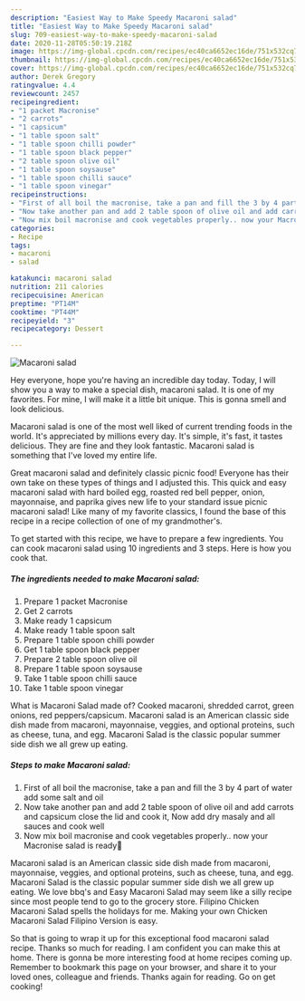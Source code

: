 ```yaml
---
description: "Easiest Way to Make Speedy Macaroni salad"
title: "Easiest Way to Make Speedy Macaroni salad"
slug: 709-easiest-way-to-make-speedy-macaroni-salad
date: 2020-11-28T05:50:19.218Z
image: https://img-global.cpcdn.com/recipes/ec40ca6652ec16de/751x532cq70/macaroni-salad-recipe-main-photo.jpg
thumbnail: https://img-global.cpcdn.com/recipes/ec40ca6652ec16de/751x532cq70/macaroni-salad-recipe-main-photo.jpg
cover: https://img-global.cpcdn.com/recipes/ec40ca6652ec16de/751x532cq70/macaroni-salad-recipe-main-photo.jpg
author: Derek Gregory
ratingvalue: 4.4
reviewcount: 2457
recipeingredient:
- "1 packet Macronise"
- "2 carrots"
- "1 capsicum"
- "1 table spoon salt"
- "1 table spoon chilli powder"
- "1 table spoon black pepper"
- "2 table spoon olive oil"
- "1 table spoon soysause"
- "1 table spoon chilli sauce"
- "1 table spoon vinegar"
recipeinstructions:
- "First of all boil the macronise, take a pan and fill the 3 by 4 part of water add some salt and oil"
- "Now take another pan and add 2 table spoon of olive oil and add carrots and capsicum close the lid and cook it, Now add dry masaly and all sauces and cook well"
- "Now mix boil macronise and cook vegetables properly.. now your Macronise salad is ready🥗"
categories:
- Recipe
tags:
- macaroni
- salad

katakunci: macaroni salad 
nutrition: 211 calories
recipecuisine: American
preptime: "PT14M"
cooktime: "PT44M"
recipeyield: "3"
recipecategory: Dessert

---
```



![Macaroni salad](https://img-global.cpcdn.com/recipes/ec40ca6652ec16de/751x532cq70/macaroni-salad-recipe-main-photo.jpg)

Hey everyone, hope you're having an incredible day today. Today, I will show you a way to make a special dish, macaroni salad. It is one of my favorites. For mine, I will make it a little bit unique. This is gonna smell and look delicious.

Macaroni salad is one of the most well liked of current trending foods in the world. It's appreciated by millions every day. It's simple, it's fast, it tastes delicious. They are fine and they look fantastic. Macaroni salad is something that I've loved my entire life.

Great macaroni salad and definitely classic picnic food! Everyone has their own take on these types of things and I adjusted this. This quick and easy macaroni salad with hard boiled egg, roasted red bell pepper, onion, mayonnaise, and paprika gives new life to your standard issue picnic macaroni salad! Like many of my favorite classics, I found the base of this recipe in a recipe collection of one of my grandmother&#39;s.


To get started with this recipe, we have to prepare a few ingredients. You can cook macaroni salad using 10 ingredients and 3 steps. Here is how you cook that.

<!--inarticleads1-->

##### The ingredients needed to make Macaroni salad:

1. Prepare 1 packet Macronise
1. Get 2 carrots
1. Make ready 1 capsicum
1. Make ready 1 table spoon salt
1. Prepare 1 table spoon chilli powder
1. Get 1 table spoon black pepper
1. Prepare 2 table spoon olive oil
1. Prepare 1 table spoon soysause
1. Take 1 table spoon chilli sauce
1. Take 1 table spoon vinegar


What is Macaroni Salad made of? Cooked macaroni, shredded carrot, green onions, red peppers/capsicum. Macaroni salad is an American classic side dish made from macaroni, mayonnaise, veggies, and optional proteins, such as cheese, tuna, and egg. Macaroni Salad is the classic popular summer side dish we all grew up eating. 

<!--inarticleads2-->

##### Steps to make Macaroni salad:

1. First of all boil the macronise, take a pan and fill the 3 by 4 part of water add some salt and oil
1. Now take another pan and add 2 table spoon of olive oil and add carrots and capsicum close the lid and cook it, Now add dry masaly and all sauces and cook well
1. Now mix boil macronise and cook vegetables properly.. now your Macronise salad is ready🥗


Macaroni salad is an American classic side dish made from macaroni, mayonnaise, veggies, and optional proteins, such as cheese, tuna, and egg. Macaroni Salad is the classic popular summer side dish we all grew up eating. We love bbq&#39;s and Easy Macaroni Salad may seem like a silly recipe since most people tend to go to the grocery store. Filipino Chicken Macaroni Salad spells the holidays for me. Making your own Chicken Macaroni Salad Filipino Version is easy. 

So that is going to wrap it up for this exceptional food macaroni salad recipe. Thanks so much for reading. I am confident you can make this at home. There is gonna be more interesting food at home recipes coming up. Remember to bookmark this page on your browser, and share it to your loved ones, colleague and friends. Thanks again for reading. Go on get cooking!
